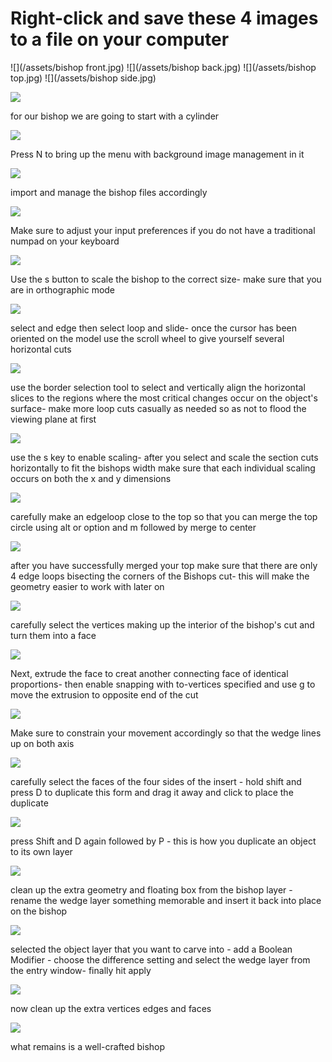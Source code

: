 # Right-click and save these 4 images to a file on your computer
![](/assets/bishop front.jpg)
![](/assets/bishop back.jpg)
![](/assets/bishop top.jpg)
![](/assets/bishop side.jpg)

![](/assets/D_1.jpg)

for our bishop we are going to start with a cylinder

![](/assets/D_2.jpg)

Press N to bring up the menu with background image management in it

![](/assets/D_3.jpg)

import and manage the bishop files accordingly

![](/assets/D_4.jpg)

Make sure to adjust your input preferences if you do not have a traditional numpad on your keyboard

![](/assets/D_5.jpg)

Use the s button to scale the bishop to the correct size- make sure that you are in orthographic mode

![](/assets/D_6.jpg)

select and edge then select loop and slide- once the cursor has been oriented on the model use the scroll wheel to give yourself several horizontal cuts

![](/assets/D_7.jpg)

use the border selection tool to select and vertically align the horizontal slices to the regions where the most critical changes occur on the object's surface- make more loop cuts casually as needed so as not to flood the viewing plane at first

![](/assets/D_8.jpg)

use the s key to enable scaling- after you select and scale the section cuts horizontally to fit the bishops width make sure that each individual scaling occurs on both the x and y dimensions

![](/assets/D_9.jpg)

carefully make an edgeloop close to the top so that you can merge the top circle using alt or option and m followed by merge to center

![](/assets/D_10.jpg)

after you have successfully merged your top make sure that there are only 4 edge loops bisecting the corners of the Bishops cut- this will make the geometry easier to work with later on

![](/assets/D_11.jpg)

carefully select the vertices making up the interior of the bishop's cut and turn them into a face

![](/assets/D_12.jpg)

Next, extrude the face to creat another connecting face of identical proportions- then enable snapping with to-vertices specified and use g to move the extrusion to opposite end of the cut 

![](/assets/D_13.jpg)

Make sure to constrain your movement accordingly so that the wedge lines up on both axis

![](/assets/D_14.jpg)

carefully select the faces of the four sides of the insert - hold shift and press D to duplicate this form and drag it away and click to place the duplicate

![](/assets/D_15.jpg)

press Shift and D again followed by P - this is how you duplicate an object to its own layer

![](/assets/D_16.jpg)

clean up the extra geometry and floating box from the bishop layer - rename the wedge layer something memorable and insert it back into place on the bishop

![](/assets/D_17.jpg)

selected the object layer that you want to carve into - add a Boolean Modifier - choose the difference setting and select the wedge layer from the entry window- finally hit apply

![](/assets/D_18.jpg)

now clean up the extra vertices edges and faces

![](/assets/D_19.jpg)

what remains is a well-crafted bishop
